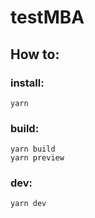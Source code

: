 # testMBA
## How to:

### install:
```
yarn
```

### build:
```
yarn build
yarn preview
```

### dev:
```
yarn dev
```

